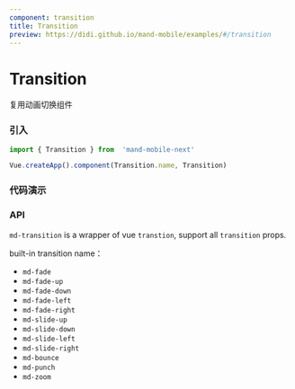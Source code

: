 ```yaml
---
component: transition
title: Transition
preview: https://didi.github.io/mand-mobile/examples/#/transition
---
```


# Transition


复用动画切换组件

### 引入

```javascript
import { Transition } from  'mand-mobile-next'

Vue.createApp().component(Transition.name, Transition)
```

### 代码演示
<!-- DEMO -->

### API
`md-transition` is a wrapper of vue `transtion`, support all `transition` props.

built-in transition name：

- `md-fade`
- `md-fade-up`
- `md-fade-down`
- `md-fade-left`
- `md-fade-right`
- `md-slide-up`
- `md-slide-down`
- `md-slide-left`
- `md-slide-right`
- `md-bounce`
- `md-punch`
- `md-zoom`

